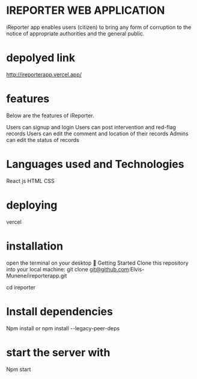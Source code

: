 # IREPORTER WEB APPLICATION 


iReporter app enables users (citizen) to bring any form of corruption to the notice of appropriate authorities and the general public. 

# depolyed  link

http://ireporterapp.vercel.app/

# features

Below are the features of iReporter.

Users can signup and login
Users can post intervention and red-flag records
Users can edit the comment and location of their records
Admins can edit the status of records

# Languages used and Technologies 

React js
HTML
CSS

# deploying 

vercel


# installation
open the terminal on your desktop
🚀  Getting Started
Clone this repository into your local machine:
git clone git@github.com:Elvis-Munene/ireporterapp.git

cd ireporter
# Install dependencies
Npm install or npm install --legacy-peer-deps
  # start the server with
   Npm start 

